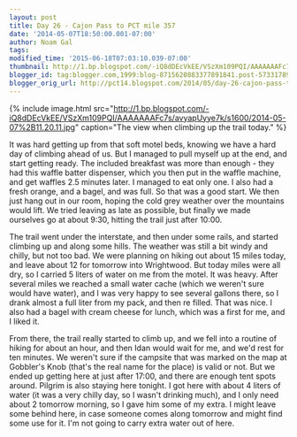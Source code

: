```yaml
---
layout: post
title: Day 26 - Cajon Pass to PCT mile 357
date: '2014-05-07T18:50:00.001-07:00'
author: Noam Gal
tags:
modified_time: '2015-06-18T07:03:10.039-07:00'
thumbnail: http://1.bp.blogspot.com/-iQ8dDEcVkEE/VSzXm109PQI/AAAAAAAFc7s/avyapUyye7k/s72-c/2014-05-07%2B11.20.11.jpg
blogger_id: tag:blogger.com,1999:blog-8715620883377891841.post-5733178975207756690
blogger_orig_url: http://pct14.blogspot.com/2014/05/day-26-cajon-pass-to-pct-mile-357.html
---
```

{% include image.html src="http://1.bp.blogspot.com/-iQ8dDEcVkEE/VSzXm109PQI/AAAAAAAFc7s/avyapUyye7k/s1600/2014-05-07%2B11.20.11.jpg" caption="The view when climbing up the trail today." %}

It was hard getting up from that soft motel beds, knowing we have a hard day of climbing ahead of us. But I managed to pull myself up at the end, and start getting ready. The included breakfast was more than enough - they had this waffle batter dispenser, which you then put in the waffle machine, and get waffles 2.5 minutes later. I managed to eat only one. I also had a fresh orange, and a bagel, and was full. So that was a good start. We then just hang out in our room, hoping the cold grey weather over the mountains would lift. We tried leaving as late as possible, but finally we made ourselves go at about 9:30, hitting the trail just after 10:00.

The trail went under the interstate, and then under some rails, and started climbing up and along some hills. The weather was still a bit windy and chilly, but not too bad. We were planning on hiking out about 15 miles today, and leave about 12 for tomorrow into Wrightwood. But today miles were all dry, so I carried 5 liters of water on me from the motel. It was heavy. After several miles we reached a small water cache (which we weren't sure would have water), and I was very happy to see several gallons there, so I drank almost a full liter from my pack, and then re filled. That was nice. I also had a bagel with cream cheese for lunch, which was a first for me, and I liked it.

From there, the trail really started to climb up, and we fell into a routine of hiking for about an hour, and then Idan would wait for me, and we'd rest for ten minutes. We weren't sure if the campsite that was marked on the map at Gobbler's Knob (that's the real name for the place) is valid or not. But we ended up getting here at just after 17:00, and there are enough tent spots around. Pilgrim is also staying here tonight. I got here with about 4 liters of water (it was a very chilly day, so I wasn't drinking much), and I only need about 2 tomorrow morning, so I gave him some of my extra. I might leave some behind here, in case someone comes along tomorrow and might find some use for it. I'm not going to carry extra water out of here.
